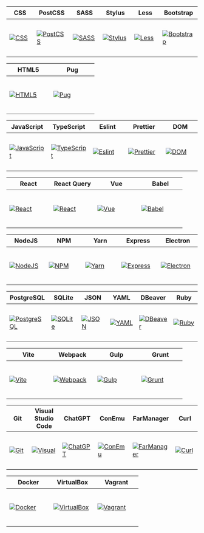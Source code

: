 <table>
  <thead>
    <tr>
      <th height=33 width=100>CSS</th>
      <th height=33 width=100>PostCSS</th>
      <th height=33 width=100>SASS</th>
      <th height=33 width=100>Stylus</th>
      <th height=33 width=100>Less</th>
      <th height=33 width=100>Bootstrap</th>
    </tr>
  </thead>
  <tbody>
    <tr>
      <td height=100 width=100>
        <a href=https://www.w3.org/Style/CSS/>
          <img src=https://github.com/AndriiKot/___Icons__and__Links___/blob/main/icons/css.svg alt=CSS>
        </a>
      </td>
      <td height=100 width=100>
        <a href=https://postcss.org/docs/>
          <img src=https://github.com/AndriiKot/___Icons__and__Links___/blob/main/icons/postcss.svg alt=PostCSS>
        </a>
      </td>
      <td height=100 width=100>
        <a href=https://sass-lang.com/documentation/>
          <img src=https://github.com/AndriiKot/___Icons__and__Links___/blob/main/icons/sass.svg alt=SASS>
        </a>
      </td>
      <td height=100 width=100>
        <a href=https://stylus-lang.com/>
          <img src=https://github.com/AndriiKot/___Icons__and__Links___/blob/main/icons/stylus.svg alt=Stylus>
        </a>
      </td>
      <td height=100 width=100>
        <a href=https://lesscss.org/>
          <img src=https://github.com/AndriiKot/___Icons__and__Links___/blob/main/icons/less.svg alt=Less>
        </a>
      </td>
      <td height=100 width=100>
        <a href=https://getbootstrap.com/>
          <img src=https://github.com/AndriiKot/___Icons__and__Links___/blob/main/icons/bootstrap.svg alt=Bootstrap>
        </a>
      </td>
    </tr>
  </tbody>
</table>
<table>
  <thead>
    <tr>
      <th height=33 width=100>HTML5</th>
      <th height=33 width=100>Pug</th>
    </tr>
  </thead>
  <tbody>
    <tr>
      <td height=100 width=100>
        <a href=https://html.spec.whatwg.org/multipage/>
          <img src=https://github.com/AndriiKot/___Icons__and__Links___/blob/main/icons/html.svg alt=HTML5>
        </a>
      </td>
      <td height=100 width=100>
        <a href=https://pugjs.org/api/getting-started.html>
          <img src=https://github.com/AndriiKot/___Icons__and__Links___/blob/main/icons/pug.svg alt=Pug>
        </a>
      </td>
    </tr>
  </tbody>
</table>
<table>
  <thead>
    <tr>
      <th height=33 width=100>JavaScript</th>
      <th height=33 width=100>TypeScript</th>
      <th height=33 width=100>Eslint</th>
      <th height=33 width=100>Prettier</th>
      <th height=33 width=100>DOM</th>
    </tr>
  </thead>
  <tbody>
    <tr>
      <td height=100 width=100>
        <a href=https://ecma-international.org/publications-and-standards/standards/>
          <img src=https://github.com/AndriiKot/___Icons__and__Links___/blob/main/icons/javascript-1.svg alt=JavaScript>
        </a>
      </td>
      <td height=100 width=100>
        <a href=https://www.typescriptlang.org/docs/>
          <img src=https://github.com/AndriiKot/___Icons__and__Links___/blob/main/icons/typescript.svg alt=TypeScript>
        </a>
      </td>
      <td height=100 width=100>
        <a href=https://eslint.org/docs/latest/>
          <img src=https://github.com/AndriiKot/___Icons__and__Links___/blob/main/icons/eslint.svg alt=Eslint>
        </a>
      </td>
      <td height=100 width=100>
        <a href=https://prettier.io/>
          <img src=https://github.com/AndriiKot/___Icons__and__Links___/blob/main/icons/prettier.svg alt=Prettier>
        </a>
      </td>
      <td height=100 width=100>
        <a href=https://developer.mozilla.org/en-US/docs/Web/API/Document_Object_Model>
          <img src=https://github.com/AndriiKot/___Icons__and__Links___/blob/main/icons/dom.svg alt=DOM>
        </a>
      </td>
    </tr>
  </tbody>
</table>
<table>
  <thead>
    <tr>
      <th height=33 width=100>React</th>
      <th height=33 width=100>React Query</th>
      <th height=33 width=100>Vue</th>
      <th height=33 width=100>Babel</th>
    </tr>
  </thead>
  <tbody>
    <tr>
      <td height=100 width=100>
        <a href=https://react.dev/>
          <img src=https://github.com/AndriiKot/___Icons__and__Links___/blob/main/icons/react.svg alt=React>
        </a>
      </td>
      <td height=100 width=100>
        <a href=https://tanstack.com/query/latest/docs/framework/react/overview>
          <img src=https://github.com/AndriiKot/___Icons__and__Links___/blob/main/icons/react-query.svg alt=React Query>
        </a>
      </td>
      <td height=100 width=100>
        <a href=https://vuejs.org/>
          <img src=https://github.com/AndriiKot/___Icons__and__Links___/blob/main/icons/vue.svg alt=Vue>
        </a>
      </td>
      <td height=100 width=100>
        <a href=https://babeljs.io/docs/>
          <img src=https://github.com/AndriiKot/___Icons__and__Links___/blob/main/icons/babel.svg alt=Babel>
        </a>
      </td>
    </tr>
  </tbody>
</table>
<table>
  <thead>
    <tr>
      <th height=33 width=100>NodeJS</th>
      <th height=33 width=100>NPM</th>
      <th height=33 width=100>Yarn</th>
      <th height=33 width=100>Express</th>
      <th height=33 width=100>Electron</th>
    </tr>
  </thead>
  <tbody>
    <tr>
      <td height=100 width=100>
        <a href=https://nodejs.org/en>
          <img src=https://github.com/AndriiKot/___Icons__and__Links___/blob/main/icons/nodejs.svg alt=NodeJS>
        </a>
      </td>
      <td height=100 width=100>
        <a href=https://docs.npmjs.com/>
          <img src=https://github.com/AndriiKot/___Icons__and__Links___/blob/main/icons/npm.svg alt=NPM>
        </a>
      </td>
      <td height=100 width=100>
        <a href=https://classic.yarnpkg.com/en/>
          <img src=https://github.com/AndriiKot/___Icons__and__Links___/blob/main/icons/yarn.svg alt=Yarn>
        </a>
      </td>
      <td height=100 width=100>
        <a href=https://expressjs.com/>
          <img src=https://github.com/AndriiKot/___Icons__and__Links___/blob/main/icons/express.svg alt=Express>
        </a>
      </td>
      <td height=100 width=100>
        <a href=https://www.electronjs.org/>
          <img src=https://github.com/AndriiKot/___Icons__and__Links___/blob/main/icons/electron.svg alt=Electron>
        </a>
      </td>
    </tr>
  </tbody>
</table>
<table>
  <thead>
    <tr>
      <th height=33 width=100>PostgreSQL</th>
      <th height=33 width=100>SQLite</th>
      <th height=33 width=100>JSON</th>
      <th height=33 width=100>YAML</th>
      <th height=33 width=100>DBeaver</th>
      <th height=33 width=100>Ruby</th>
    </tr>
  </thead>
  <tbody>
    <tr>
      <td height=100 width=100>
        <a href=https://www.postgresql.org/docs/>
          <img src=https://github.com/AndriiKot/___Icons__and__Links___/blob/main/icons/postgresql.svg alt=PostgreSQL>
        </a>
      </td>
      <td height=100 width=100>
        <a href=https://www.sqlite.org/index.html>
          <img src=https://github.com/AndriiKot/___Icons__and__Links___/blob/main/icons/sqlite.svg alt=SQLite>
        </a>
      </td>
      <td height=100 width=100>
        <a href=https://www.json.org/json-en.html>
          <img src=https://github.com/AndriiKot/___Icons__and__Links___/blob/main/icons/json.svg alt=JSON>
        </a>
      </td>
      <td height=100 width=100>
        <a href=https://yaml.org/>
          <img src=https://github.com/AndriiKot/___Icons__and__Links___/blob/main/icons/yaml.svg alt=YAML>
        </a>
      </td>
      <td height=100 width=100>
        <a href=https://dbeaver.com/docs/dbeaver/>
          <img src=https://github.com/AndriiKot/___Icons__and__Links___/blob/main/icons/dbeaver.svg alt=DBeaver>
        </a>
      </td>
      <td height=100 width=100>
        <a href=https://ruby-doc.org/>
          <img src=https://github.com/AndriiKot/___Icons__and__Links___/blob/main/icons/ruby.svg alt=Ruby>
        </a>
      </td>
    </tr>
  </tbody>
</table>
<table>
  <thead>
    <tr>
      <th height=33 width=100>Vite</th>
      <th height=33 width=100>Webpack</th>
      <th height=33 width=100>Gulp</th>
      <th height=33 width=100>Grunt</th>
    </tr>
  </thead>
  <tbody>
    <tr>
      <td height=100 width=100>
        <a href=https://vitejs.dev/>
          <img src=https://github.com/AndriiKot/___Icons__and__Links___/blob/main/icons/vitejs.svg alt=Vite>
        </a>
      </td>
      <td height=100 width=100>
        <a href=https://webpack.js.org/>
          <img src=https://github.com/AndriiKot/___Icons__and__Links___/blob/main/icons/webpack.svg alt=Webpack>
        </a>
      </td>
      <td height=100 width=100>
        <a href=https://gulpjs.com/>
          <img src=https://github.com/AndriiKot/___Icons__and__Links___/blob/main/icons/gulp.svg alt=Gulp>
        </a>
      </td>
      <td height=100 width=100>
        <a href=https://gruntjs.com/getting-started>
          <img src=https://github.com/AndriiKot/___Icons__and__Links___/blob/main/icons/grunt.svg alt=Grunt>
        </a>
      </td>
    </tr>
  </tbody>
</table>
<table>
  <thead>
    <tr>
      <th height=33 width=100>Git</th>
      <th height=33 width=100>Visual Studio Code</th>
      <th height=33 width=100>ChatGPT</th>
      <th height=33 width=100>ConEmu</th>
      <th height=33 width=100>FarManager</th>
      <th height=33 width=100>Curl</th>
    </tr>
  </thead>
  <tbody>
    <tr>
      <td height=100 width=100>
        <a href=https://www.git-scm.com/doc>
          <img src=https://github.com/AndriiKot/___Icons__and__Links___/blob/main/icons/git.svg alt=Git>
        </a>
      </td>
      <td height=100 width=100>
        <a href=https://code.visualstudio.com/docs>
          <img src=https://github.com/AndriiKot/___Icons__and__Links___/blob/main/icons/visual-studio-code.svg alt=Visual Studio Code>
        </a>
      </td>
      <td height=100 width=100>
        <a href=https://chatgpt.com/auth/login>
          <img src=https://github.com/AndriiKot/___Icons__and__Links___/blob/main/icons/chatgpt.svg alt=ChatGPT>
        </a>
      </td>
      <td height=100 width=100>
        <a href=https://conemu.github.io/blog/2023/07/24/Build-230724.html>
          <img src=https://github.com/AndriiKot/___Icons__and__Links___/blob/main/icons/conemu.svg alt=ConEmu>
        </a>
      </td>
      <td height=100 width=100>
        <a href=https://www.farmanager.com/index.php?l=en>
          <img src=https://github.com/AndriiKot/___Icons__and__Links___/blob/main/icons/farmanager.svg alt=FarManager>
        </a>
      </td>
      <td height=100 width=100>
        <a href=https://curl.se/docs/>
          <img src=https://github.com/AndriiKot/___Icons__and__Links___/blob/main/icons/curl.svg alt=Curl>
        </a>
      </td>
    </tr>
  </tbody>
</table>
<table>
  <thead>
    <tr>
      <th height=33 width=100>Docker</th>
      <th height=33 width=100>VirtualBox</th>
      <th height=33 width=100>Vagrant</th>
    </tr>
  </thead>
  <tbody>
    <tr>
      <td height=100 width=100>
        <a href=https://docs.docker.com/>
          <img src=https://github.com/AndriiKot/___Icons__and__Links___/blob/main/icons/docker.svg alt=Docker>
        </a>
      </td>
      <td height=100 width=100>
        <a href=https://www.virtualbox.org/>
          <img src=https://github.com/AndriiKot/___Icons__and__Links___/blob/main/icons/virtualbox.svg alt=VirtualBox>
        </a>
      </td>
      <td height=100 width=100>
        <a href=https://developer.hashicorp.com/vagrant/docs>
          <img src=https://github.com/AndriiKot/___Icons__and__Links___/blob/main/icons/vagrant.svg alt=Vagrant>
        </a>
      </td>
    </tr>
  </tbody>
</table>
